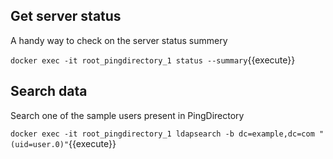 ## Get server status

A handy way to check on the server status summery

`docker exec -it root_pingdirectory_1 status --summary`{{execute}}


## Search data

Search one of the sample users present in PingDirectory 

`docker exec -it root_pingdirectory_1 ldapsearch -b dc=example,dc=com "(uid=user.0)"`{{execute}}

